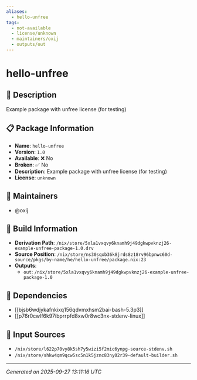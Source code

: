 ```yaml
---
aliases:
  - hello-unfree
tags:
  - not-available
  - license/unknown
  - maintainers/oxij
  - outputs/out
---
```


# hello-unfree

## 📝 Description

Example package with unfree license (for testing)

## 📋 Package Information

- **Name**: `hello-unfree`
- **Version**: `1.0`
- **Available**: ❌ No
- **Broken**: ✅ No
- **Description**: Example package with unfree license (for testing)
- **License**: `unknown`
## 👥 Maintainers

- @oxij


## 🔧 Build Information

- **Derivation Path**: `/nix/store/5xla1vxqvy6knamh9j49dgkwpvknzj26-example-unfree-package-1.0.drv`
- **Source Position**: `/nix/store/ns30sqxb36k8jrds8z18rv96bpnwc60d-source/pkgs/by-name/he/hello-unfree/package.nix:23`
- **Outputs**:
  - `out`:  `/nix/store/5xla1vxqvy6knamh9j49dgkwpvknzj26-example-unfree-package-1.0`

## 🔗 Dependencies

- [[bjsb6wdjykafnkixq156qdvmxhsm2bai-bash-5.3p3]]
- [[p76r0cwlf6k97ibprrpfd8xw0r8wc3nx-stdenv-linux]]

## 📁 Input Sources

- `/nix/store/l622p70vy8k5sh7y5wizi5f2mic6ynpg-source-stdenv.sh`
- `/nix/store/shkw4qm9qcw5sc5n1k5jznc83ny02r39-default-builder.sh`

---
*Generated on 2025-09-27 13:11:16 UTC*
